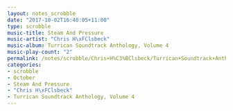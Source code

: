 ```yaml
---
layout: notes_scrobble
date: "2017-10-02T16:40:05+11:00"
type: scrobble
music-title: Steam And Pressure
music-artist: "Chris H\xFClsbeck"
music-album: Turrican Soundtrack Anthology, Volume 4
music-play-count: "2"
permalink: /notes/scrobble/Chris+H%C3%BClsbeck/Turrican+Soundtrack+Anthology%2C+Volume+4/5e2adb492c556ce889da1ac2c045e46787c20b96.html
categories:
- scrobble
- October
- Steam And Pressure
- "Chris H\xFClsbeck"
- Turrican Soundtrack Anthology, Volume 4
---
```

